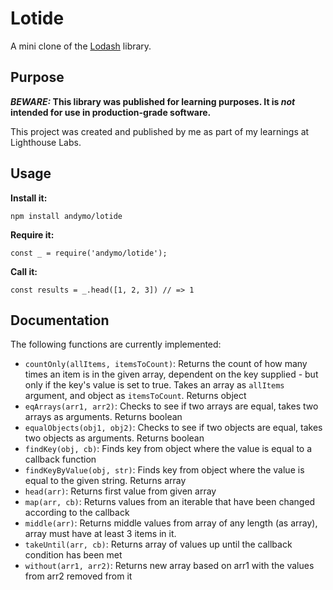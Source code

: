 # Lotide

A mini clone of the [Lodash](https://lodash.com) library.

## Purpose

**_BEWARE:_ This library was published for learning purposes. It is _not_ intended for use in production-grade software.**

This project was created and published by me as part of my learnings at Lighthouse Labs.

## Usage

**Install it:**

`npm install andymo/lotide`

**Require it:**

`const _ = require('andymo/lotide');`

**Call it:**

`const results = _.head([1, 2, 3]) // => 1`

## Documentation

The following functions are currently implemented:

- `countOnly(allItems, itemsToCount)`: Returns the count of how many times an item is in the given array, dependent on the key supplied - but only if the key's value is set to true. Takes an array as `allItems` argument, and object as `itemsToCount`. Returns object
- `eqArrays(arr1, arr2)`: Checks to see if two arrays are equal, takes two arrays as arguments. Returns boolean
- `equalObjects(obj1, obj2)`: Checks to see if two objects are equal, takes two objects as arguments. Returns boolean
- `findKey(obj, cb)`: Finds key from object where the value is equal to a callback function
- `findKeyByValue(obj, str)`: Finds key from object where the value is equal to the given string. Returns array
- `head(arr)`: Returns first value from given array
- `map(arr, cb)`: Returns values from an iterable that have been changed according to the callback
- `middle(arr)`: Returns middle values from array of any length (as array), array must have at least 3 items in it.
- `takeUntil(arr, cb)`: Returns array of values up until the callback condition has been met
- `without(arr1, arr2)`: Returns new array based on arr1 with the values from arr2 removed from it
